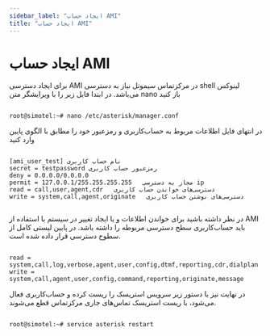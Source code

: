 ```yaml
---
sidebar_label: "ایجاد حساب AMI"
title: "ایجاد حساب AMI"
---
```




# ایجاد حساب AMI

برای ایجاد دسترسی AMI در مرکزتماس سیموتل نیاز به دسترسی shell لینوکس می‌باشد. در ابتدا فایل زیر را با ویرایشگر متن nano باز کنید

```shell

root@simotel:~# nano /etc/asterisk/manager.conf

```

در انتهای فایل اطلاعات مربوط به حساب‌کاربری و رمزعبور خود را مطابق با الگوی پایین وارد کنید

```shell

[ami_user_test] نام حساب‌ کاربری
secret = testpassword رمزعبور حساب ‌کاربری
deny = 0.0.0.0/0.0.0.0
permit = 127.0.0.1/255.255.255.255   مجاز به دسترسی ip 
read = call,user,agent,cdr   دسترسی‌های خواندن حساب کاربری
write = system,call,agent,originate   دسترسی‌های نوشتن حساب‌ کاربری


```

در نظر داشته باشید برای خواندن اطلاعات و یا ایجاد تغییر در سیستم با استفاده از AMI باید حساب‌کاربری سطح دسترسی مربوطه را داشته باشد. در پایین لیستی کامل از سطوح دسترسی‌ قرار داده شده است.

```shell

read = system,call,log,verbose,agent,user,config,dtmf,reporting,cdr,dialplan
write = system,call,agent,user,config,command,reporting,originate,message

```


در نهایت نیز با دستور زیر سرویس استریسک را ریست کرده و حساب‌کاربری فعال می‌شود، با ریست استریسک تماس‌های جاری مرکزتماس قطع می‌شوند.

```shell

root@simotel:~# service asterisk restart

```